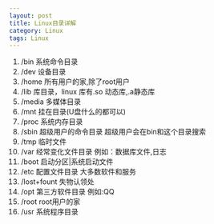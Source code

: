 ```yaml
---
layout: post
title: Linux目录详解
category: Linux
tags: Linux
---
```

1. /bin 系统命令目录
2. /dev 设备目录
3. /home 所有用户的家,除了root用户
4. /lib 库目录，linux 库有.so 动态库,.a静态库
5. /media 多媒体目录
6. /mnt 挂在目录(U盘什么的都可以)
7. /proc 系统内存目录
8. /sbin 超级用户的命令目录 超级用户会在bin和这个目录搜索
9. /tmp 临时文件
10. /var  经常变化文件目录 例如：数据库文件,日志
11. /boot 启动分区|系统启动文件
12. /etc 配置文件目录 大多数软件和服务
13. /lost+fount 失物认领处
14. /opt 第三方软件目录 例如:QQ
15. /root root用户的家
16. /usr 系统程序目录